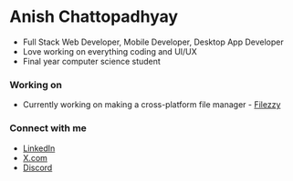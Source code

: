 # Anish Chattopadhyay
- Full Stack Web Developer, Mobile Developer, Desktop App Developer
- Love working on everything coding and UI/UX
- Final year computer science student

### Working on
- Currently working on making a cross-platform file manager - [Filezzy](https://github.com/Atechchatterjee/filezzy)

### Connect with me
- [LinkedIn](https://www.linkedin.com/in/chatterjee-anish/)
- [X.com](https://x.com/anishchatterj33)
- [Discord](https://discord.com/users/895573192972840970)
